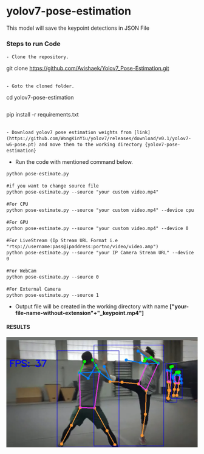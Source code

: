 # yolov7-pose-estimation
This model will save the keypoint detections in JSON File 


### Steps to run Code
```
- Clone the repository.
```
git clone https://github.com/Avishaek/Yolov7_Pose-Estimation.git
```

- Goto the cloned folder.
```
cd yolov7-pose-estimation
```
```
pip install -r requirements.txt
```

- Download yolov7 pose estimation weights from [link](https://github.com/WongKinYiu/yolov7/releases/download/v0.1/yolov7-w6-pose.pt) and move them to the working directory {yolov7-pose-estimation}

```

- Run the code with mentioned command below.
```
python pose-estimate.py

#if you want to change source file
python pose-estimate.py --source "your custom video.mp4"

#For CPU
python pose-estimate.py --source "your custom video.mp4" --device cpu

#For GPU
python pose-estimate.py --source "your custom video.mp4" --device 0

#For LiveStream (Ip Stream URL Format i.e "rtsp://username:pass@ipaddress:portno/video/video.amp")
python pose-estimate.py --source "your IP Camera Stream URL" --device 0

#For WebCam
python pose-estimate.py --source 0

#For External Camera
python pose-estimate.py --source 1
```

- Output file will be created in the working directory with name <b>["your-file-name-without-extension"+"_keypoint.mp4"]</b>

#### RESULTS


<img src="https://github.com/Avishaek/Yolov7_Pose-Estimation/blob/main/Detection.png">

